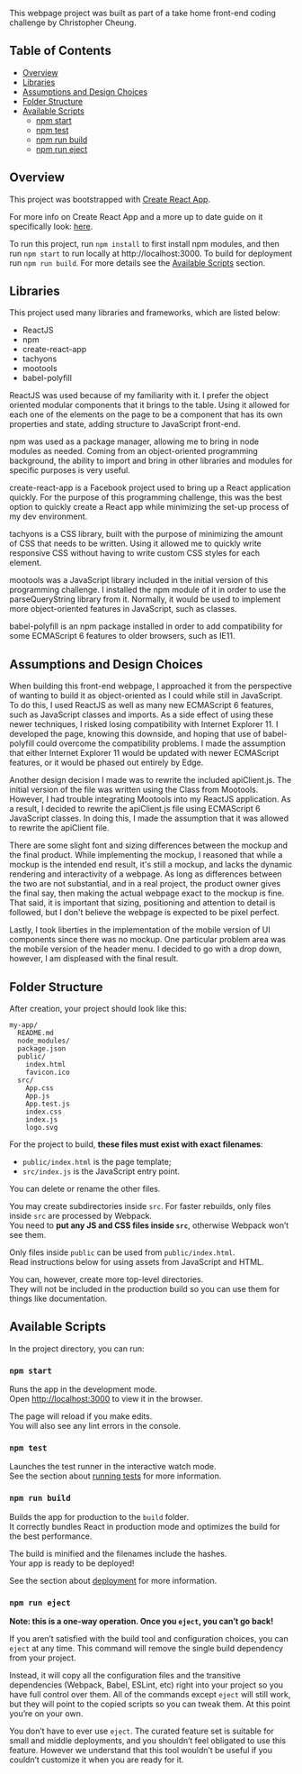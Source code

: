 This webpage project was built as part of a take home front-end coding challenge by Christopher Cheung.

## Table of Contents

- [Overview](#overview)
- [Libraries](#libraries)
- [Assumptions and Design Choices](#design)
- [Folder Structure](#folder-structure)
- [Available Scripts](#available-scripts)
  - [npm start](#npm-start)
  - [npm test](#npm-test)
  - [npm run build](#npm-run-build)
  - [npm run eject](#npm-run-eject)

## Overview

This project was bootstrapped with [Create React App](https://github.com/facebookincubator/create-react-app).

For more info on Create React App and a more up to date guide on it specifically look: [here](https://github.com/facebookincubator/create-react-app/blob/master/packages/react-scripts/template/README.md).

To run this project, run `npm install` to first install npm modules, and then run `npm start` to run locally at http://localhost:3000.
To build for deployment run `npm run build`.
For more details see the [Available Scripts](#available-scripts) section.

## Libraries

This project used many libraries and frameworks, which are listed below:
- ReactJS
- npm
- create-react-app
- tachyons
- mootools
- babel-polyfill

ReactJS was used because of my familiarity with it. I prefer the object oriented modular components that it brings to the table.
Using it allowed for each one of the elements on the page to be a component that has its own properties and state, adding
structure to JavaScript front-end.

npm was used as a package manager, allowing me to bring in node modules as needed. Coming from an object-oriented programming
background, the ability to import and bring in other libraries and modules for specific purposes is very useful.

create-react-app is a Facebook project used to bring up a React application quickly. For the purpose of this programming challenge,
this was the best option to quickly create a React app while minimizing the set-up process of my dev environment.

tachyons is a CSS library, built with the purpose of minimizing the amount of CSS that needs to be written. Using it allowed me to
quickly write responsive CSS without having to write custom CSS styles for each element.

mootools was a JavaScript library included in the initial version of this programming challenge. I installed the npm module of it in order
to use the parseQueryString library from it. Normally, it would be used to implement more object-oriented features in JavaScript, such as classes.

babel-polyfill is an npm package installed in order to add compatibility for some ECMAScript 6 features to older browsers, such as IE11.

## Assumptions and Design Choices

When building this front-end webpage, I approached it from the perspective of wanting to build it as object-oriented as I could
while still in JavaScript. To do this, I used ReactJS as well as many new ECMAScript 6 features, such as JavaScript classes and imports.
As a side effect of using these newer techniques, I risked losing compatibility with Internet Explorer 11. I developed the page, knowing this
downside, and hoping that use of babel-polyfill could overcome the compatibility problems. I made the assumption that either Internet Explorer 11 would be updated with newer ECMAScript features, or it would be phased out entirely by Edge.

Another design decision I made was to rewrite the included apiClient.js. The initial version of the file was written using the Class from Mootools.
However, I had trouble integrating Mootools into my ReactJS application. As a result, I decided to rewrite the apiClient.js file using ECMAScript 6
JavaScript classes. In doing this, I made the assumption that it was allowed to rewrite the apiClient file.

There are some slight font and sizing differences between the mockup and the final product. While implementing the mockup, I reasoned that
while a mockup is the intended end result, it's still a mockup, and lacks the dynamic rendering and interactivity of a webpage. As long as differences between the two are not substantial, and in a real project, the product owner gives the final say, then making the actual webpage exact to the mockup is fine. That said, it is important that sizing, positioning and attention to detail is followed, but I don't believe the webpage is expected to be pixel perfect.

Lastly, I took liberties in the implementation of the mobile version of UI components since there was no mockup. One particular problem area was the mobile version of the header menu. I decided to go with a drop down, however, I am displeased with the final result.

## Folder Structure

After creation, your project should look like this:

```
my-app/
  README.md
  node_modules/
  package.json
  public/
    index.html
    favicon.ico
  src/
    App.css
    App.js
    App.test.js
    index.css
    index.js
    logo.svg
```

For the project to build, **these files must exist with exact filenames**:

* `public/index.html` is the page template;
* `src/index.js` is the JavaScript entry point.

You can delete or rename the other files.

You may create subdirectories inside `src`. For faster rebuilds, only files inside `src` are processed by Webpack.<br>
You need to **put any JS and CSS files inside `src`**, otherwise Webpack won’t see them.

Only files inside `public` can be used from `public/index.html`.<br>
Read instructions below for using assets from JavaScript and HTML.

You can, however, create more top-level directories.<br>
They will not be included in the production build so you can use them for things like documentation.

## Available Scripts

In the project directory, you can run:

### `npm start`

Runs the app in the development mode.<br>
Open [http://localhost:3000](http://localhost:3000) to view it in the browser.

The page will reload if you make edits.<br>
You will also see any lint errors in the console.

### `npm test`

Launches the test runner in the interactive watch mode.<br>
See the section about [running tests](#running-tests) for more information.

### `npm run build`

Builds the app for production to the `build` folder.<br>
It correctly bundles React in production mode and optimizes the build for the best performance.

The build is minified and the filenames include the hashes.<br>
Your app is ready to be deployed!

See the section about [deployment](#deployment) for more information.

### `npm run eject`

**Note: this is a one-way operation. Once you `eject`, you can’t go back!**

If you aren’t satisfied with the build tool and configuration choices, you can `eject` at any time. This command will remove the single build dependency from your project.

Instead, it will copy all the configuration files and the transitive dependencies (Webpack, Babel, ESLint, etc) right into your project so you have full control over them. All of the commands except `eject` will still work, but they will point to the copied scripts so you can tweak them. At this point you’re on your own.

You don’t have to ever use `eject`. The curated feature set is suitable for small and middle deployments, and you shouldn’t feel obligated to use this feature. However we understand that this tool wouldn’t be useful if you couldn’t customize it when you are ready for it.
